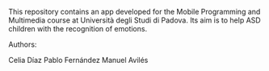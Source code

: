 This repository contains an app developed for the Mobile Programming and Multimedia course at Università degli Studi di Padova. Its aim is to help ASD children with the recognition of emotions.

Authors:

Celia Díaz
Pablo Fernández
Manuel Avilés
